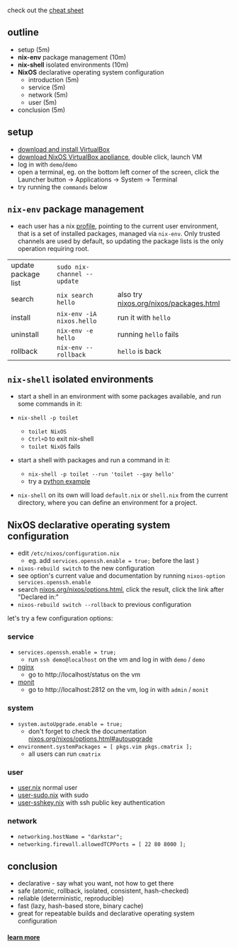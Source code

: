 check out the [cheat sheet](cheatsheet.md)

## outline

- setup (5m)
- **nix-env** package management (10m)
- **nix-shell** isolated environments (10m)
- **NixOS** declarative operating system configuration
  - introduction (5m)
  - service (5m)
  - network (5m)
  - user (5m)
- conclusion (5m)


## setup

- [download and install VirtualBox](https://www.virtualbox.org/wiki/Downloads)
- [download NixOS VirtualBox appliance](https://nixos.org/nixos/download.html), double click, launch VM
- log in with `demo`/`demo`
- open a terminal, eg. on the bottom left corner of the screen, click the  Launcher button → Applications → System → Terminal
- try running the `commands` below

## `nix-env` package management

- each user has a nix [profile](https://nixos.org/manual/nix/stable/#sec-profiles), pointing to the current user environment, that is a set of installed packages, managed via `nix-env`. Only trusted channels are used by default, so updating the package lists is the only operation requiring root.

| | | |
| --- | --- | --- |
| update package list | `sudo nix-channel --update` ||
| search | `nix search hello` | also try [nixos.org/nixos/packages.html](https://nixos.org/nixos/packages.html) |
| install | `nix-env -iA nixos.hello` | run it with `hello` |
| uninstall | `nix-env -e hello` | running `hello` fails |
| rollback | `nix-env --rollback` | `hello` is  back |


## `nix-shell` isolated environments

- start a shell in an environment with some packages available, and run some commands in it:
- `nix-shell -p toilet`
  - `toilet NixOS`
  - `Ctrl+D` to exit nix-shell
  - `toilet NixOS` fails

- start a shell with packages and run a command in it:
  - `nix-shell -p toilet --run 'toilet --gay hello'`
  - try a [python example](python.md)

- `nix-shell` on its own will load `default.nix` or `shell.nix` from the current directory, where you can define an environment for a project.


## NixOS declarative operating system configuration

- edit `/etc/nixos/configuration.nix`
  - eg. add `services.openssh.enable = true;` before the last `}`
- `nixos-rebuild switch` to the new configuration
- see option's current value and documentation by running `nixos-option services.openssh.enable`
- search [nixos.org/nixos/options.html](https://nixos.org/nixos/options.html), click the result, click the link after "Declared in:"
- `nixos-rebuild switch --rollback` to previous configuration

let's try a few configuration options:


### service

- `services.openssh.enable = true;`
  - run `ssh demo@localhost` on the vm and log in with `demo` / `demo`
- [nginx](nixos/nginx.nix)
  - go to http://localhost/status on the vm
- [monit](nixos/monit.nix)
  - go to http://localhost:2812 on the vm, log in with `admin` / `monit`


### system

- `system.autoUpgrade.enable = true;`
  - don't forget to check the documentation [nixos.org/nixos/options.html#autoupgrade](https://nixos.org/nixos/options.html#autoupgrade)
- `environment.systemPackages = [ pkgs.vim pkgs.cmatrix ];`
  - all users can run `cmatrix`


### user

- [user.nix](nixos/user.nix) normal user
- [user-sudo.nix](nixos/user-sudo.nix) with sudo
- [user-sshkey.nix](nixos/user-sshkey.nix) with ssh public key authentication


### network

- `networking.hostName = "darkstar";`
- `networking.firewall.allowedTCPPorts = [ 22 80 8000 ];`


## conclusion

- declarative - say what you want, not how to get there
- safe (atomic, rollback, isolated, consistent, hash-checked)
- reliable (deterministic, reproducible)
- fast (lazy, hash-based store, binary cache)
- great for repeatable builds and declarative operating system configuration


#### [learn more](https://nixos.org/learn.html)
